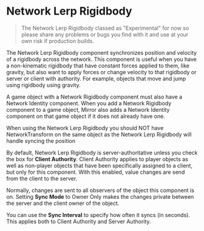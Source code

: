 # Network Lerp Rigidbody

> The Network Lerp Rigidbody classed as "Experimental" for now so please share any problems or bugs you find with it and use at your own risk if production builds. 

The Network Lerp Rigidbody component synchronizes position and velocity of a rigidbody across the network. This component is useful when you have a non-kinematic rigidbody that have constant forces applied to them, like gravity, but also want to apply forces or change velocity to that rigidbody or server or client with authority. For example, objects that move and jump using rigidbody using gravity.

A game object with a Network Rigidbody component must also have a Network Identity component. When you add a Network Rigidbody component to a game object, Mirror also adds a Network Identity component on that game object if it does not already have one.

When using the Network Lerp Rigidbody you should NOT have NetworkTransform on the same object as the Network Lerp Rigidbody will handle syncing the position

By default, Network Lerp Rigidbody is server-authoritative unless you check the box for **Client Authority**. Client Authority applies to player objects as well as non-player objects that have been specifically assigned to a client, but only for this component. With this enabled, value changes are send from the client to the server.

Normally, changes are sent to all observers of the object this component is on. Setting **Sync Mode** to Owner Only makes the changes private between the server and the client owner of the object.

You can use the **Sync Interval** to specify how often it syncs (in seconds). This applies both to Client Authority and Server Authority.
